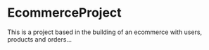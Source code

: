 # EcommerceProject
This is a project based in the building of an ecommerce with users, products and orders...
